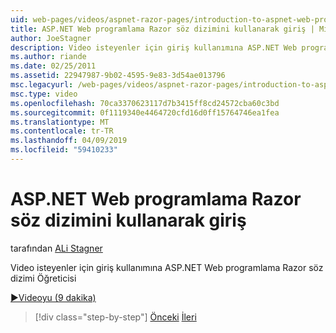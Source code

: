 ```yaml
---
uid: web-pages/videos/aspnet-razor-pages/introduction-to-aspnet-web-programming-using-the-razor-syntax
title: ASP.NET Web programlama Razor söz dizimini kullanarak giriş | Microsoft Docs
author: JoeStagner
description: Video isteyenler için giriş kullanımına ASP.NET Web programlama Razor söz dizimi Öğreticisi
ms.author: riande
ms.date: 02/25/2011
ms.assetid: 22947987-9b02-4595-9e83-3d54ae013796
msc.legacyurl: /web-pages/videos/aspnet-razor-pages/introduction-to-aspnet-web-programming-using-the-razor-syntax
msc.type: video
ms.openlocfilehash: 70ca3370623117d7b3415ff8cd24572cba60c3bd
ms.sourcegitcommit: 0f1119340e4464720cfd16d0ff15764746ea1fea
ms.translationtype: MT
ms.contentlocale: tr-TR
ms.lasthandoff: 04/09/2019
ms.locfileid: "59410233"
---
```

# <a name="introduction-to-aspnet-web-programming-using-the-razor-syntax"></a>ASP.NET Web programlama Razor söz dizimini kullanarak giriş

tarafından [ALi Stagner](https://github.com/JoeStagner)

Video isteyenler için giriş kullanımına ASP.NET Web programlama Razor söz dizimi Öğreticisi

[&#9654;Videoyu (9 dakika)](https://channel9.msdn.com/Blogs/ASP-NET-Site-Videos/introduction-to-aspnet-web-programming-using-the-razor-syntax)

> [!div class="step-by-step"]
> [Önceki](getting-started-with-webmatrix-and-aspnet-web-pages.md)
> [İleri](creating-a-consistent-look-part-1.md)
